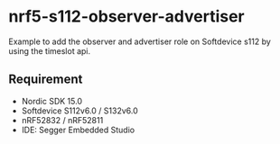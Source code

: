 # nrf5-s112-observer-advertiser

Example to add the observer and advertiser role on Softdevice s112 by using the timeslot api.


## Requirement 

* Nordic SDK 15.0
* Softdevice S112v6.0 / S132v6.0
* nRF52832 / nRF52811
* IDE: Segger Embedded Studio

